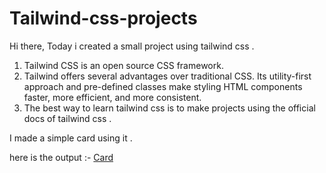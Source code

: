 # Tailwind-css-projects
Hi there,
Today i created a small project using tailwind css .

1. Tailwind CSS is an open source CSS framework.
2. Tailwind  offers several advantages over traditional CSS. Its utility-first approach and pre-defined classes make styling HTML components faster, more efficient, and more consistent.
3. The best way to learn tailwind css is to make projects using the official docs of tailwind css .

I made a simple card using it .

here is the output :- [Card](https://serene-pixie-6a1ac5.netlify.app/
"Tailwind CSS")
